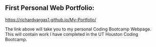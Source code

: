 ## First Personal Web Portfolio:
https://richardvargas1.github.io/My-Portfolio/

The link above will take you to my personal Coding Bootcamp Webpage. This will contain work I have completed in the UT Houston Coding Bootcamp.